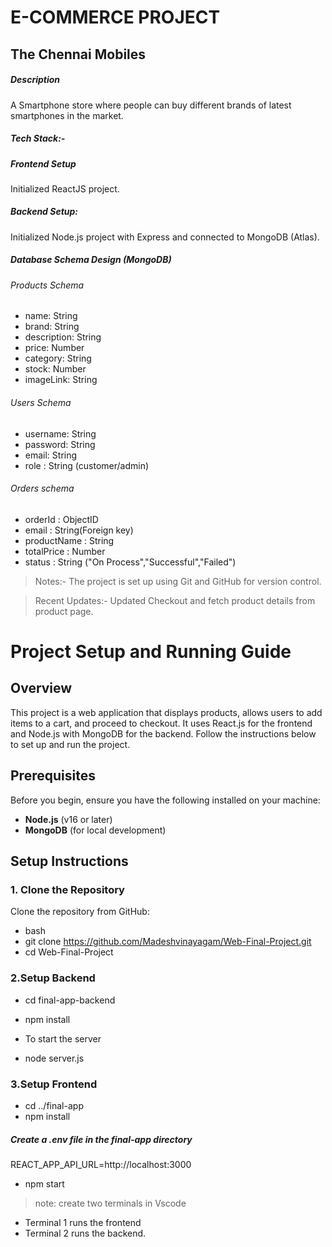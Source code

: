 # E-COMMERCE PROJECT

## The Chennai Mobiles

##### Description
A Smartphone store where people can buy different brands of latest smartphones in the market.

#####  Tech Stack:-

#####  Frontend Setup
Initialized ReactJS project.

#####  Backend Setup: 
Initialized Node.js project with Express and connected to MongoDB (Atlas).

##### Database Schema Design (MongoDB)

###### Products Schema

- name: String 
- brand: String 
- description: String 
- price: Number 
- category: String 
- stock: Number 
- imageLink: String

###### Users Schema

- username: String 
- password: String 
- email: String 
- role : String (customer/admin)

###### Orders schema

- orderId : ObjectID 
- email : String(Foreign key) 
- productName : String 
- totalPrice : Number 
- status : String ("On Process","Successful","Failed")

> Notes:- The project is set up using Git and GitHub for version control.

> Recent Updates:- Updated Checkout and fetch product details from product page.

# Project Setup and Running Guide

## Overview

This project is a web application that displays products, allows users to add items to a cart, and proceed to checkout. It uses React.js for the frontend and Node.js with MongoDB for the backend. Follow the instructions below to set up and run the project.

## Prerequisites

Before you begin, ensure you have the following installed on your machine:

- **Node.js** (v16 or later)
- **MongoDB** (for local development)

## Setup Instructions

### 1. Clone the Repository

Clone the repository from GitHub:

- bash
- git clone https://github.com/Madeshvinayagam/Web-Final-Project.git
- cd Web-Final-Project

### 2.Setup Backend

- cd final-app-backend
- npm install

- To start the server
- node server.js

### 3.Setup Frontend

- cd ../final-app
- npm install

##### Create a .env file in the final-app directory
REACT_APP_API_URL=http://localhost:3000

- npm start 

> note: create two terminals in Vscode
- Terminal 1 runs the frontend
- Terminal 2 runs the backend.








